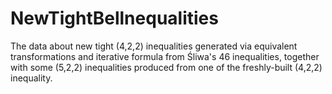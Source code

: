 # NewTightBellnequalities
The data about new tight (4,2,2) inequalities generated via equivalent transformations and iterative formula from $\text{\'Sliwa}$'s 46 inequalities, together with some (5,2,2) inequalities produced from one of the freshly-built (4,2,2) inequality.  
